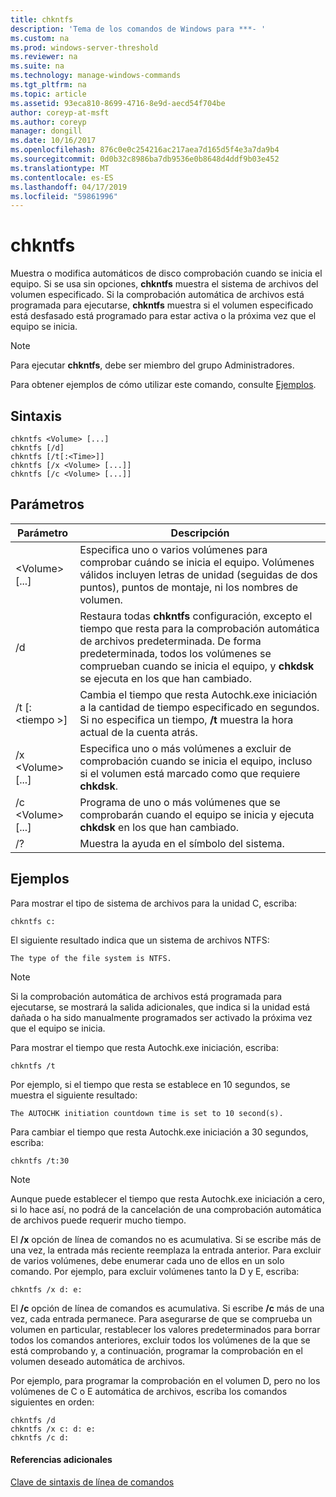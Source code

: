 ```yaml
---
title: chkntfs
description: 'Tema de los comandos de Windows para ***- '
ms.custom: na
ms.prod: windows-server-threshold
ms.reviewer: na
ms.suite: na
ms.technology: manage-windows-commands
ms.tgt_pltfrm: na
ms.topic: article
ms.assetid: 93eca810-8699-4716-8e9d-aecd54f704be
author: coreyp-at-msft
ms.author: coreyp
manager: dongill
ms.date: 10/16/2017
ms.openlocfilehash: 876c0e0c254216ac217aea7d165d5f4e3a7da9b4
ms.sourcegitcommit: 0d0b32c8986ba7db9536e0b8648d4ddf9b03e452
ms.translationtype: MT
ms.contentlocale: es-ES
ms.lasthandoff: 04/17/2019
ms.locfileid: "59861996"
---
```

# <a name="chkntfs"></a>chkntfs



Muestra o modifica automáticos de disco comprobación cuando se inicia el equipo. Si se usa sin opciones, **chkntfs** muestra el sistema de archivos del volumen especificado. Si la comprobación automática de archivos está programada para ejecutarse, **chkntfs** muestra si el volumen especificado está desfasado está programado para estar activa o la próxima vez que el equipo se inicia.

> [!NOTE]
> Para ejecutar **chkntfs**, debe ser miembro del grupo Administradores.

Para obtener ejemplos de cómo utilizar este comando, consulte [Ejemplos](#BKMK_examples).

## <a name="syntax"></a>Sintaxis

```
chkntfs <Volume> [...]
chkntfs [/d]
chkntfs [/t[:<Time>]]
chkntfs [/x <Volume> [...]]
chkntfs [/c <Volume> [...]]
```

## <a name="parameters"></a>Parámetros

|Parámetro|Descripción|
|---------|-----------|
|\<Volume> [...]|Especifica uno o varios volúmenes para comprobar cuándo se inicia el equipo. Volúmenes válidos incluyen letras de unidad (seguidas de dos puntos), puntos de montaje, ni los nombres de volumen.|
|/d|Restaura todas **chkntfs** configuración, excepto el tiempo que resta para la comprobación automática de archivos predeterminada. De forma predeterminada, todos los volúmenes se comprueban cuando se inicia el equipo, y **chkdsk** se ejecuta en los que han cambiado.|
|/t [:\<tiempo >]|Cambia el tiempo que resta Autochk.exe iniciación a la cantidad de tiempo especificado en segundos. Si no especifica un tiempo, **/t** muestra la hora actual de la cuenta atrás.|
|/x \<Volume> [...]|Especifica uno o más volúmenes a excluir de comprobación cuando se inicia el equipo, incluso si el volumen está marcado como que requiere **chkdsk**.|
|/c \<Volume> [...]|Programa de uno o más volúmenes que se comprobarán cuando el equipo se inicia y ejecuta **chkdsk** en los que han cambiado.|
|/?|Muestra la ayuda en el símbolo del sistema.|

## <a name="BKMK_examples"></a>Ejemplos

Para mostrar el tipo de sistema de archivos para la unidad C, escriba:
```
chkntfs c:
```
El siguiente resultado indica que un sistema de archivos NTFS:
```
The type of the file system is NTFS.
```

> [!NOTE]
> Si la comprobación automática de archivos está programada para ejecutarse, se mostrará la salida adicionales, que indica si la unidad está dañada o ha sido manualmente programados ser activado la próxima vez que el equipo se inicia.

Para mostrar el tiempo que resta Autochk.exe iniciación, escriba:
```
chkntfs /t
```
Por ejemplo, si el tiempo que resta se establece en 10 segundos, se muestra el siguiente resultado:
```
The AUTOCHK initiation countdown time is set to 10 second(s).
```
Para cambiar el tiempo que resta Autochk.exe iniciación a 30 segundos, escriba:
```
chkntfs /t:30
```

> [!NOTE]
> Aunque puede establecer el tiempo que resta Autochk.exe iniciación a cero, si lo hace así, no podrá de la cancelación de una comprobación automática de archivos puede requerir mucho tiempo.

El **/x** opción de línea de comandos no es acumulativa. Si se escribe más de una vez, la entrada más reciente reemplaza la entrada anterior. Para excluir de varios volúmenes, debe enumerar cada uno de ellos en un solo comando. Por ejemplo, para excluir volúmenes tanto la D y E, escriba:
```
chkntfs /x d: e:
```
El **/c** opción de línea de comandos es acumulativa. Si escribe **/c** más de una vez, cada entrada permanece. Para asegurarse de que se comprueba un volumen en particular, restablecer los valores predeterminados para borrar todos los comandos anteriores, excluir todos los volúmenes de la que se está comprobando y, a continuación, programar la comprobación en el volumen deseado automática de archivos.

Por ejemplo, para programar la comprobación en el volumen D, pero no los volúmenes de C o E automática de archivos, escriba los comandos siguientes en orden:
```
chkntfs /d
chkntfs /x c: d: e:
chkntfs /c d:
```

#### <a name="additional-references"></a>Referencias adicionales

[Clave de sintaxis de línea de comandos](command-line-syntax-key.md)
